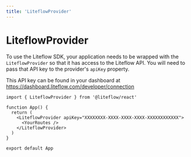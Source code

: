 ```yaml
---
title: 'LiteflowProvider'
---
```


# LiteflowProvider

To use the Liteflow SDK, your application needs to be wrapped with the `LiteflowProvider` so that it has access to the Liteflow API. You will need to pass that API key to the provider's `apiKey` property.

This API key can be found in your dashboard at https://dashboard.liteflow.com/developer/connection

```tsx
import { LiteflowProvider } from '@liteflow/react'

function App() {
  return (
    <LiteflowProvider apiKey="XXXXXXXX-XXXX-XXXX-XXXX-XXXXXXXXXXXX">
      <YourRoutes />
    </LiteflowProvider>
  )
}

export default App
```
